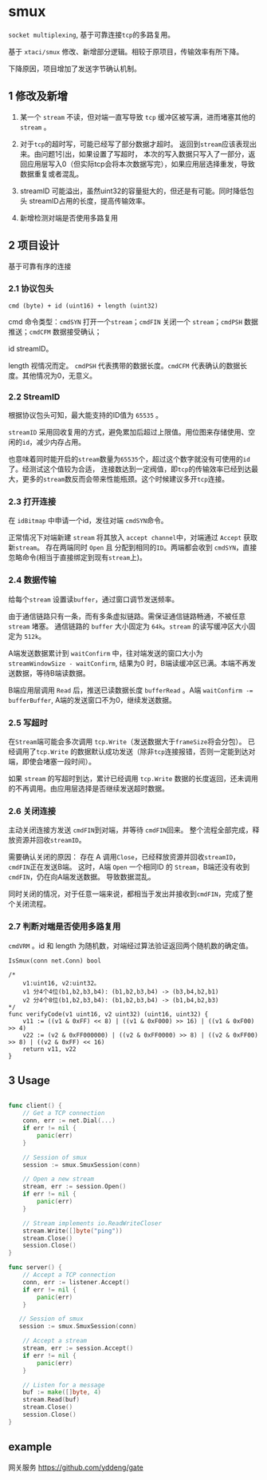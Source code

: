 # smux

`socket multiplexing`, 基于可靠连接`tcp`的多路复用。

基于 `xtaci/smux` 修改、新增部分逻辑。相较于原项目，传输效率有所下降。

下降原因，项目增加了发送字节确认机制。

## 1 修改及新增

1. 某一个 `stream` 不读，但对端一直写导致 `tcp` 缓冲区被写满，进而堵塞其他的 `stream` 。

2. 对于`tcp`的超时写，可能已经写了部分数据才超时。 返回到`stream`应该表现出来。由问题1引出，如果设置了写超时，
    本次的写入数据只写入了一部分，返回应用层写入0（但实际tcp会将本次数据写完），如果应用层选择重发，导致数据重复或者混乱。

3. streamID 可能溢出，虽然uint32的容量挺大的，但还是有可能。同时降低包头 streamID占用的长度，提高传输效率。

4. 新增检测对端是否使用多路复用


## 2 项目设计

基于可靠有序的连接

### 2.1 协议包头

`cmd (byte) + id (uint16) + length (uint32)`

cmd 命令类型：`cmdSYN` 打开一个`stream`；`cmdFIN`  关闭一个 `stream`；`cmdPSH` 数据推送；`cmdCFM` 数据接受确认；

id streamID。

length 视情况而定。 `cmdPSH` 代表携带的数据长度。`cmdCFM` 代表确认的数据长度。其他情况为0，无意义。

### 2.2 StreamID

根据协议包头可知，最大能支持的ID值为 `65535` 。

`streamID` 采用回收复用的方式，避免累加后超过上限值。用位图来存储使用、空闲的`id`，减少内存占用。

也意味着同时能开启的`stream`数量为`65535`个，超过这个数字就没有可使用的`id`了。经测试这个值较为合适，
连接数达到一定阀值，即`tcp`的传输效率已经到达最大，更多的`stream`数反而会带来性能瓶颈。这个时候建议多开`tcp`连接。

### 2.3 打开连接

在 `idBitmap` 中申请一个id，发往对端 `cmdSYN`命令。

正常情况下对端新建 `stream` 将其放入 `accept channel`中，对端通过 `Accept` 获取新`stream`。
存在两端同时 `Open` 且 分配到相同的`ID`。两端都会收到 `cmdSYN`，直接忽略命令(相当于直接绑定到现有`stream`上)。

### 2.4 数据传输

给每个`stream` 设置读`buffer`，通过窗口调节发送频率。

由于通信链路只有一条，而有多条虚拟链路。需保证通信链路畅通，不被任意 `stream` 堵塞。
通信链路的 `buffer` 大小固定为 `64k`。`stream` 的读写缓冲区大小固定为 `512k`。

A端发送数据累计到 `waitConfirm` 中，往对端发送的窗口大小为 `streamWindowSize - waitConfirm`, 
结果为0 时，B端读缓冲区已满。本端不再发送数据，等待B端读数据。
                                  
B端应用层调用 `Read` 后，推送已读数据长度 `bufferRead` 。A端 `waitConfirm -= bufferBuffer`, 
A端的发送窗口不为0，继续发送数据。


### 2.5 写超时

在`Stream`端可能会多次调用 `tcp.Write`（发送数据大于`frameSize`将会分包）。
已经调用了`tcp.Write` 的数据默认成功发送（除非`tcp`连接报错，否则一定能到达对端，即使会堵塞一段时间）。

如果 `stream` 的写超时到达，累计已经调用 `tcp.Write` 数据的长度返回，还未调用的不再调用。由应用层选择是否继续发送超时数据。

### 2.6 关闭连接

主动关闭连接方发送 `cmdFIN`到对端，并等待 `cmdFIN`回来。 整个流程全部完成，释放资源并回收`streamID`。

需要确认关闭的原因：
存在 A 调用`Close`，已经释放资源并回收`streamID`，`cmdFIN`正在发送B端。
这时，A端 `Open` 一个相同ID 的 `Stream`，B端还没有收到 `cmdFIN`，仍在向A端发送数据。
导致数据混乱。

同时关闭的情况，对于任意一端来说，都相当于发出并接收到`cmdFIN`，完成了整个关闭流程。

### 2.7 判断对端是否使用多路复用

`cmdVRM` 。id 和 length 为随机数，对端经过算法验证返回两个随机数的确定值。

`IsSmux(conn net.Conn) bool `

```
/*
	v1:uint16, v2:uint32。
	v1 分4个4位(b1,b2,b3,b4): (b1,b2,b3,b4) -> (b3,b4,b2,b1)
	v2 分4个8位(b1,b2,b3,b4): (b1,b2,b3,b4) -> (b1,b4,b2,b3)
*/
func verifyCode(v1 uint16, v2 uint32) (uint16, uint32) {
	v11 := ((v1 & 0xFF) << 8) | ((v1 & 0xF000) >> 16) | ((v1 & 0xF00) >> 4)
	v22 := (v2 & 0xFF000000) | ((v2 & 0xFF0000) >> 8) | ((v2 & 0xFF00) >> 8) | ((v2 & 0xFF) << 16)
	return v11, v22
}
```

## 3 Usage

```go

func client() {
    // Get a TCP connection
    conn, err := net.Dial(...)
    if err != nil {
        panic(err)
    }

    // Session of smux
    session := smux.SmuxSession(conn)

    // Open a new stream
    stream, err := session.Open()
    if err != nil {
        panic(err)
    }

    // Stream implements io.ReadWriteCloser
    stream.Write([]byte("ping"))
    stream.Close()
    session.Close()
}

func server() {
    // Accept a TCP connection
    conn, err := listener.Accept()
    if err != nil {
        panic(err)
    }

   // Session of smux
   session := smux.SmuxSession(conn)

    // Accept a stream
    stream, err := session.Accept()
    if err != nil {
        panic(err)
    }

    // Listen for a message
    buf := make([]byte, 4)
    stream.Read(buf)
    stream.Close()
    session.Close()
}
```

## example

网关服务 https://github.com/yddeng/gate